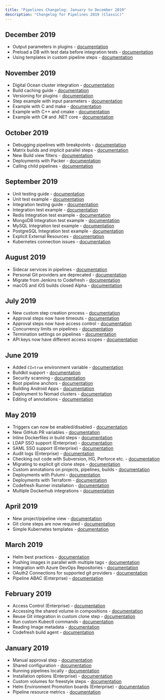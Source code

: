 ```yaml
---
title: "Pipelines Changelog: January to December 2019"
description: "Changelog for Pipelines 2019 (Classic)"
---
```


## December 2019
- Output parameters in plugins - [documentation]({{site.baseurl}}/docs/pipelines/steps/#example-with-output-parameters)
- Preload a DB with test data before integration tests - [documentation]({{site.baseurl}}/docs/example-catalog/ci-examples/populate-a-database-with-existing-data/)
- Using templates in custom pipeline steps - [documentation]({{site.baseurl}}/docs/pipelines/steps/#example-with-step-templating)

## November 2019
- Digital Ocean cluster integration - [documentation]({{site.baseurl}}/docs/integrations/kubernetes/#adding-a-digital-ocean-cluster)
- Build caching guide - [documentation]({{site.baseurl}}/docs/pipelines/pipeline-caching/)
- Versioning for plugins - [documentation]({{site.baseurl}}/docs/pipelines/steps/#versioning-of-typed-steps)
- Step example with input parameters - [documentation]({{site.baseurl}}/docs/pipelines/steps/#example-with-input-parameters)
- Example with C and make - [documentation]({{site.baseurl}}/docs/example-catalog/ci-examples/c-make/)
- Example with C++ and cmake - [documentation]({{site.baseurl}}/docs/example-catalog/ci-examples/cpp-cmake/)
- Example with C# and .NET core - [documentation]({{site.baseurl}}/docs/example-catalog/ci-examples/dotnet/)

## October 2019
- Debugging pipelines with breakpoints - [documentation]({{site.baseurl}}/docs/pipelines/debugging-pipelines/)
- Matrix builds and implicit parallel steps - [documentation]({{site.baseurl}}/docs/pipelines/advanced-workflows/#implicit-parallel-steps)
- New Build view filters - [documentation]({{site.baseurl}}/docs/pipelines/monitoring-pipelines/#creating-build-views)
- Deployments with Packer - [documentation]({{site.baseurl}}/docs/example-catalog/cd-examples/packer-gcloud/)
- Calling child pipelines - [documentation]({{site.baseurl}}/docs/example-catalog/ci-examples/call-child-pipelines/)

## September 2019
- Unit testing guide - [documentation]({{site.baseurl}}/docs/testing/unit-tests)
- Unit test example - [documentation]({{site.baseurl}}/docs/example-catalog/ci-examples/run-unit-tests/)
- Integration testing guide - [documentation]({{site.baseurl}}/docs/testing/integration-tests/)
- Integration test example - [documentation]({{site.baseurl}}/docs/example-catalog/ci-examples/run-integration-tests/)
- Redis Integration test example - [documentation]({{site.baseurl}}/docs/example-catalog/ci-examples/integration-tests-with-redis/)
- MongoDB Integration test example - [documentation]({{site.baseurl}}/docs/example-catalog/ci-examples/integration-tests-with-mongo/)
- MySQL Integration test example - [documentation]({{site.baseurl}}/docs/yaml-examples/examples/integration-tests-with-mysql/)
- PostgreSQL Integration test example - [documentation]({{site.baseurl}}/docs/example-catalog/ci-examples/integration-tests-with-postgres/)
- Explicit External Resources - [documentation]({{site.baseurl}}/docs/pipelines/pipelines/#external-resources)
- Kubernetes connection issues - [documentation]({{site.baseurl}}/docs/kb/articles/forbidden-cluster-resources/)
<!-- - Codefresh F.A.Q. - [documentation]({{site.baseurl}}/docs/getting-started/faq/)  -->

## August 2019
- Sidecar services in pipelines - [documentation]({{site.baseurl}}/docs/pipelines/service-containers/)
- Personal Git providers are deprecated - [documentation]({{site.baseurl}}/docs/kb/articles/personal-git-deprecation/)
- Migrate from Jenkins to Codefresh - [documentation]({{site.baseurl}}/docs/integrations/jenkins-integration/#migrating-from-jenkins-to-codefresh)
- macOS and iOS builds closed Alpha - [documentation]({{site.baseurl}}/docs/incubation/osx-ios-builds/)

## July 2019
- New custom step creation process - [documentation]({{site.baseurl}}/docs/pipelines/steps/#creating-your-own-step)
- Approval steps now have timeouts - [documentation]({{site.baseurl}}/docs/pipelines/steps/approval/#automatic-approvalsrejections)
- Approval steps now have access control - [documentation]({{site.baseurl}}/docs/pipelines/steps/approval/#approval-restrictions)
- Concurrency limits on pipelines - [documentation]({{site.baseurl}}/docs/pipelines/pipelines/#pipeline-settings)
- Termination settings on pipelines - [documentation]({{site.baseurl}}/docs/pipelines/pipelines/#pipeline-settings)
- API keys now have different access scopes - [documentation]({{site.baseurl}}/docs/integrations/codefresh-api/#access-scopes)

## June 2019
- Added `CI=true` environment variable - [documentation]({{site.baseurl}}/docs/pipelines/variables/#system-provided-variables)
- Buildkit support - [documentation]({{site.baseurl}}/docs/pipelines/steps/build/#buildkit-support)
- Security scanning - [documentation]({{site.baseurl}}/docs/testing/security-scanning/)
- Root pipeline anchors - [documentation]({{site.baseurl}}/docs/pipelines/what-is-the-codefresh-yaml/#using-yaml-anchors-to-avoid-repetition)
- Building Android Apps - [documentation]({{site.baseurl}}/docs/example-catalog/ci-examples/android/)
- Deployment to Nomad clusters - [documentation]({{site.baseurl}}/docs/example-catalog/cd-examples/nomad/)
- Editing of annotations - [documentation]({{site.baseurl}}/docs/pipelines/annotations/#viewingediting-annotations)


## May 2019
- Triggers can now be enabled/disabled - [documentation]({{site.baseurl}}/docs/pipelines/triggers/#disabling-triggers)
- New GitHub PR variables - [documentation]({{site.baseurl}}/docs/pipelines/variables/#github-pull-request-variables)
- Inline Dockerfiles in build steps - [documentation]({{site.baseurl}}/docs/pipelines/steps/build/#inline-dockerfile)
- LDAP SSO support (Enterprise) - [documentation]({{site.baseurl}}/docs/single-sign-on/ldap/)
- SAML SSO support (Enterprise) - [documentation]({{site.baseurl}}/docs/administration/single-sign-on/saml/)
- Audit logs (Enterprise) - [documentation]({{site.baseurl}}/docs/administration/account-user-management/audit/)
- Checking out code with Subversion, HG, Perforce etc. - [documentation]({{site.baseurl}}/docs/example-catalog/ci-examples/non-git-checkout/)
- Migrating to explicit git clone steps - [documentation]({{site.baseurl}}docs/pipelines/steps/git-clone/)
- Custom annotations on projects, pipelines, builds - [documentation]({{site.baseurl}}/docs/pipelines/annotations/)
- Deployments with Pulumi - [documentation]({{site.baseurl}}/docs/example-catalog/cd-examples/pulumi/)
- Deployments with Terraform - [documentation]({{site.baseurl}}/docs/example-catalog/cd-examples/terraform/)
- Codefresh Runner installation - [documentation]({{site.baseurl}}/docs/installation/codefresh-runner/)
- Multiple Dockerhub integrations - [documentation]({{site.baseurl}}/docs/integrations/docker-registries/)

## April 2019
- New project/pipeline view - [documentation]({{site.baseurl}}/docs/pipelines/pipelines/)
- Git clone steps are now required - [documentation]({{site.baseurl}}/docs/pipelines/steps/git-clone/)
- Simple Kubernetes templates - [documentation]({{site.baseurl}}/docs/ci-cd-guides/kubernetes-templating/)

## March 2019
- Helm best practices - [documentation]({{site.baseurl}}/docs/ci-cd-guides/helm-best-practices/)
- Pushing images in parallel with multiple tags - [documentation]({{site.baseurl}}/docs/pipelines/steps/push/#examples)
- Integration with Azure DevOps Repositories - [documentation]({{site.baseurl}}/docs/integrations/git-providers/#azure-devops)
- OAuth2 Connections for supported git providers - [documentation]({{site.baseurl}}/docs/integrations/git-providers/#adding-more-git-providers-to-your-codefresh-account)
- Pipeline ABAC (Enterprise) - [documentation]({{site.baseurl}}/docs/administration/account-user-management/access-control/)

## February 2019

- Access Control (Enterprise) - [documentation]({{site.baseurl}}/docs/administration/account-user-management/access-control/)
- Accessing the shared volume in compositions - [documentation]({{site.baseurl}}/docs/pipelines/steps/composition/#accesing-your-project-folder-from-a-composition)
- Reuse Git integration in custom clone step - [documentation]({{site.baseurl}}/docs/pipelines/steps/git-clone/#reuse-a-git-token-from-codefresh-integrations)
- Run custom Kubectl commands - [documentation]({{site.baseurl}}/docs/deployments/kubernetes/custom-kubectl-commands/)
- Reading Image metadata - [documentation]({{site.baseurl}}/docs/pipelines/docker-image-metadata/)
- Codefresh build agent - [documentation]({{site.baseurl}}/docs/installation/behind-the-firewall/)

## January 2019
- Manual approval step - [documentation]({{site.baseurl}}/docs/pipelines/steps/approval/)
- Shared configuration - [documentation]({{site.baseurl}}/docs/pipelines/configuration/shared-configuration/)
- Running pipelines locally - [documentation]({{site.baseurl}}/docs/pipelines/running-pipelines-locally/)
- Installation options (Enterprise) - [documentation]({{site.baseurl}}/docs/installation/installation-options/)
- Custom volumes for freestyle steps - [documentation]({{site.baseurl}}/docs/pipelines/steps/freestyle/#custom-volumes)
- Helm Environment Promotion boards (Enterprise) - [documentation]({{site.baseurl}}/docs/deployments/helm/helm-environment-promotion/)
- Pipeline resource metrics - [documentation]({{site.baseurl}}/docs/pipelines/monitoring-pipelines/#viewing-pipeline-metrics)
